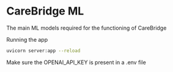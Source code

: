 # CareBridge ML

The main ML models required for the functioning of CareBridge

Running the app
```bash
uvicorn server:app --reload
```

Make sure the OPENAI_API_KEY is present in a .env file
